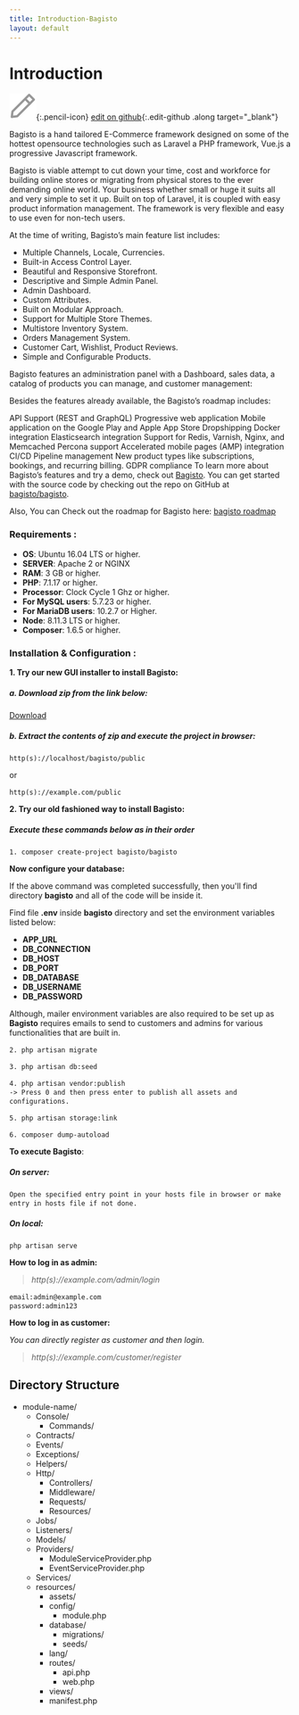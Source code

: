 ```yaml
---
title: Introduction-Bagisto
layout: default
---
```


# Introduction <a id="bagisto"></a>
![](assets/images/icons/Icon-Pencil-Large.svg){:.pencil-icon}
[edit on github](https://github.com/bagisto/bagisto-docs/blob/master/index.md){:.edit-github .along target="_blank"}

Bagisto is a hand tailored E-Commerce framework designed on some of the hottest opensource technologies such as Laravel a PHP framework, Vue.js a progressive Javascript framework.

Bagisto is viable attempt to cut down your time, cost and workforce for building online stores or migrating from physical stores to the ever demanding online world. Your business whether small or huge it suits all and very simple to set it up. Built on top of Laravel, it is coupled with easy product information management. The framework is very flexible and easy to use even for non-tech users.

At the time of writing, Bagisto’s main feature list includes:

* Multiple Channels, Locale, Currencies.
* Built-in Access Control Layer.
* Beautiful and Responsive Storefront.
* Descriptive and Simple Admin Panel.
* Admin Dashboard.
* Custom Attributes.
* Built on Modular Approach.
* Support for Multiple Store Themes.
* Multistore Inventory System.
* Orders Management System.
* Customer Cart, Wishlist, Product Reviews.
* Simple and Configurable Products.

Bagisto features an administration panel with a Dashboard, sales data, a catalog of products you can manage, and customer management:



Besides the features already available, the Bagisto’s roadmap includes:

API Support (REST and GraphQL)
Progressive web application
Mobile application on the Google Play and Apple App Store
Dropshipping
Docker integration
Elasticsearch integration
Support for Redis, Varnish, Nginx, and Memcached
Percona support
Accelerated mobile pages (AMP) integration
CI/CD Pipeline management
New product types like subscriptions, bookings, and recurring billing.
GDPR compliance
To learn more about Bagisto’s features and try a demo, check out [Bagisto](https://bagisto.com). You can get started with the source code by checking out the repo on GitHub at [bagisto/bagisto](https://github.com/bagisto/bagisto).

Also, You can Check out the roadmap for Bagisto here: [bagisto roadmap](https://bagisto.com/roadmap/)

### Requirements <a id="requirements"></a>:

* **OS**: Ubuntu 16.04 LTS or higher.
* **SERVER**: Apache 2 or NGINX
* **RAM**: 3 GB or higher.
* **PHP**: 7.1.17 or higher.
* **Processor**: Clock Cycle 1 Ghz or higher.
* **For MySQL users**: 5.7.23 or higher.
* **For MariaDB users**: 10.2.7 or Higher.
* **Node**: 8.11.3 LTS or higher.
* **Composer**: 1.6.5 or higher.

### Installation & Configuration <a id="installation"></a>:

**1. Try our new GUI installer to install Bagisto:**

##### a. Download zip from the link below:

[Download](https://github.com/bagisto/bagisto/archive/v0.1.5.zip)

##### b. Extract the contents of zip and execute the project in browser:

~~~
http(s)://localhost/bagisto/public
~~~

or

~~~
http(s)://example.com/public
~~~

**2. Try our old fashioned way to install Bagisto:**

##### Execute these commands below as in their order

~~~
1. composer create-project bagisto/bagisto
~~~

**Now configure your database:**

If the above command was completed successfully, then you'll find directory **bagisto** and all of the code will be inside it.

Find file **.env** inside **bagisto** directory and set the environment variables listed below:

* **APP_URL**
* **DB_CONNECTION**
* **DB_HOST**
* **DB_PORT**
* **DB_DATABASE**
* **DB_USERNAME**
* **DB_PASSWORD**

Although, mailer environment variables are also required to be set up as **Bagisto** requires emails to send to customers and admins for various functionalities that are built in.

~~~
2. php artisan migrate
~~~

~~~
3. php artisan db:seed
~~~

~~~
4. php artisan vendor:publish
-> Press 0 and then press enter to publish all assets and configurations.
~~~

~~~
5. php artisan storage:link
~~~

~~~
6. composer dump-autoload
~~~


**To execute Bagisto**:

##### On server:

~~~
Open the specified entry point in your hosts file in browser or make entry in hosts file if not done.
~~~

##### On local:

~~~
php artisan serve
~~~


**How to log in as admin:**

> *http(s)://example.com/admin/login*

~~~
email:admin@example.com
password:admin123
~~~

**How to log in as customer:**

*You can directly register as customer and then login.*

> *http(s)://example.com/customer/register*


## Directory Structure <a id="directory_structure"></a>

*    module-name/
        * Console/
            * Commands/
        * Contracts/
        * Events/
        * Exceptions/
        * Helpers/
        * Http/
            *  Controllers/
            *  Middleware/
            *  Requests/
            *  Resources/
        * Jobs/
        * Listeners/
        * Models/
        * Providers/
            *  ModuleServiceProvider.php
            *  EventServiceProvider.php
        * Services/
        * resources/
            *  assets/
            *  config/
                *  module.php
            *  database/
                *  migrations/
                *  seeds/
            *  lang/
            *  routes/
                *  api.php
                *  web.php
            *  views/
            *  manifest.php






